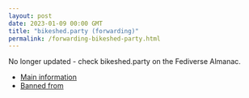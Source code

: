 ```yaml
---
layout: post
date: 2023-01-09 00:00 GMT
title: "bikeshed.party (forwarding)"
permalink: /forwarding-bikeshed-party.html
---
```


No longer updated - check bikeshed.party on the Fediverse Almanac.

* [Main information](https://www.fediversealmanac.com/api/v1/instances/bikeshed.party)
* [Banned from](https://www.fediversealmanac.com/api/v1/instances/bikeshed.party/banned_from)

